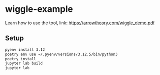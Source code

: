 # wiggle-example

Learn how to use the tool, link: https://arrowtheory.com/wiggle_demo.pdf

## Setup

```sh
pyenv install 3.12
poetry env use ~/.pyenv/versions/3.12.5/bin/python3
poetry install
jupyter lab build
jupyter lab
```
